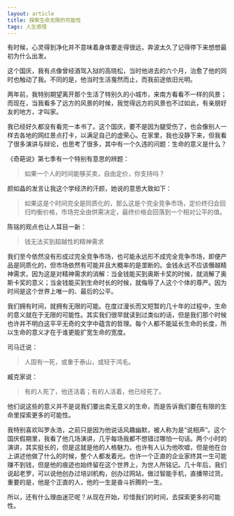 ```yaml
---
layout: article
title: 探索生命无限的可能性
tags: 人生感悟
---
```

有时候，心灵得到净化并不意味着身体要走得很远，奔波太久了记得停下来想想最初为什么出发。<!--more-->

这个国庆，我有点像曾经酒驾入狱的高晓松，当时他进去的六个月，治愈了他的同时也触动了我。不同的是，他当时生活戛然而止，而我前途依旧光明。

两年前，我特别期望离开那个生活了特别久的小城市，来南方看看不一样的风景；而现在，当我看多了远方的风景的时候，我觉得远方的风景也不过如此，有亲朋好友的地方，才叫家。

我已经好久都没有看完一本书了。这个国庆，要不是因为腿受伤了，也会像别人一样去各地的网红景点打卡，以满足自己的虚荣心。在家里，我也没静下来，但我看了很多演讲与辩论，也思考了很多，其中有一个久违的问题：生命的意义是什么？

《奇葩说》第七季有一个特别有意思的辨题：
>如果一个人的时间能够买卖，自由定价，你支持吗？

颜如晶的发言让我这个学经济的汗颜，她说的意思大致如下：
>如果这是个时间完全是同质化的，那么这是个完全竞争市场，定价终归会回归均衡价格，市场完全由供需决定，最终价格会回落到一个相对公平的值。

陈铭的观点也让人耳目一新：

> 钱无法买到超越性的精神需求

我们至今依然没有形成过完全竞争市场，也可能永远形不成完全竞争市场，即便产品是同质化的，但市场依然有可能并且大概率的是垄断的。金钱永远不应该僭越精神需求，因为这是对精神需求的消解：当金钱能买到奥斯卡奖的时候，就消解了奥斯卡奖的意义；当金钱能买到生命时长的时候，就侮辱了人这个个体的尊严。因为时间是这个世界上唯一的、最后的公平。

我们拥有时间，就拥有无限的可能。在度过漫长而又短暂的几十年的过程中，生命的意义就在于无限的可能性。其实我们很早就读到过类似的话，但是我们那个时候也许并不明白这平平无奇的文字中蕴含的哲理。每个人都不能延长生命的长度，所以生命的意义才在于谁更能扩宽生命的宽度。

司马迁说：

> 人固有一死，或重于泰山，或轻于鸿毛。

臧克家说：

> 有的人死了，他还活着；有的人活着，他已经死了。

他们说这些的意义并不是说我们要出卖无意义的生命，而是告诉我们要在有限的生命里探索更多的可能性。

我特别喜欢叫罗永浩，之前只是因为他说话风趣幽默，被人称为是“说相声”。这个国庆假期里，我看了他几场演讲，几乎每场我都不想错过哪怕一句话。两个小时的演讲，其实挺长的，但是这就是他的人格魅力。也许有人认为他吹嘘，但是他在台上讲述他做了什么的时候，整个人都发着光。也许一个正直的企业家终其一生可能赚不到钱，但是他的痕迹也始终留在这个世界上，为世人所铭记。几十年后，我们说起老罗，可以说他创办过培训机构，创办过网站，做过智能手机，直播带过货。重要的是，他是个正直的人，他的一生是奋斗折腾的一生。

所以，还有什么理由迷茫呢？从现在开始，珍惜我们的时间，去探索更多的可能性。
